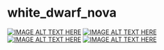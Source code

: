 # white_dwarf_nova
[![IMAGE ALT TEXT HERE](http://img.youtube.com/vi/hn9q_V5cqUM/0.jpg)](http://www.youtube.com/watch?v=hn9q_V5cqUM)
[![IMAGE ALT TEXT HERE](http://img.youtube.com/vi/oK44gvaFz5s/0.jpg)](http://www.youtube.com/watch?v=oK44gvaFz5s)
[![IMAGE ALT TEXT HERE](http://img.youtube.com/vi/q3LlZjityoM/0.jpg)](http://www.youtube.com/watch?v=q3LlZjityoM)
[![IMAGE ALT TEXT HERE](http://img.youtube.com/vi/s03wuOlhDzY/0.jpg)](http://www.youtube.com/watch?v=s03wuOlhDzY)
